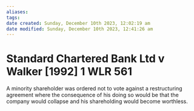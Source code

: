 ```yaml
---
aliases: 
tags: 
date created: Sunday, December 10th 2023, 12:02:19 am
date modified: Sunday, December 10th 2023, 12:41:26 am
---
```


# Standard Chartered Bank Ltd v Walker [1992] 1 WLR 561

A minority shareholder was ordered not to vote against a restructuring agreement where the consequence of his doing so would be that the company would collapse and his shareholding would become worthless.
